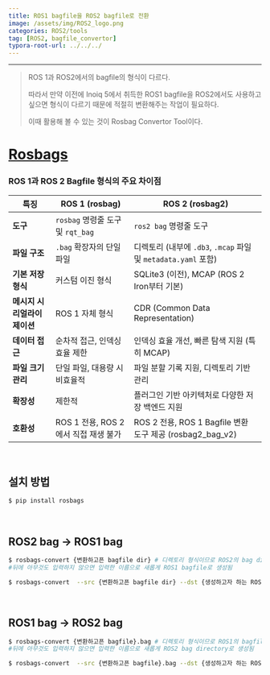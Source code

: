 ```yaml
---
title: ROS1 bagfile을 ROS2 bagfile로 전환
image: /assets/img/ROS2_logo.png
categories: ROS2/tools
tag: [ROS2, bagfile_convertor]
typora-root-url: ../../../
---
```


---

> ROS 1과 ROS2에서의 bagfile의 형식이 다르다. 
>
> 따라서 만약 이전에 Inoiq 5에서 취득한 ROS1 bagfile을 ROS2에서도 사용하고 싶으면 형식이 다르기 때문에 적절히 변환해주는 작업이 필요하다. 
>
> 이때 활용해 볼 수 있는 것이  Rosbag Convertor Tool이다. 

# [Rosbags](https://ternaris.gitlab.io/rosbags/#rosbags)

### ROS 1과 ROS 2 Bagfile 형식의 주요 차이점 



| 특징                        | ROS 1 (rosbag)                       | ROS 2 (rosbag2)                                              |
| --------------------------- | ------------------------------------ | ------------------------------------------------------------ |
| **도구**                    | `rosbag` 명령줄 도구 및 `rqt_bag`    | `ros2 bag` 명령줄 도구                                       |
| **파일 구조**               | `.bag` 확장자의 단일 파일            | 디렉토리 (내부에 `.db3`, `.mcap` 파일 및 `metadata.yaml` 포함) |
| **기본 저장 형식**          | 커스텀 이진 형식                     | SQLite3 (이전), MCAP (ROS 2 Iron부터 기본)                   |
| **메시지 시리얼라이제이션** | ROS 1 자체 형식                      | CDR (Common Data Representation)                             |
| **데이터 접근**             | 순차적 접근, 인덱싱 효율 제한        | 인덱싱 효율 개선, 빠른 탐색 지원 (특히 MCAP)                 |
| **파일 크기 관리**          | 단일 파일, 대용량 시 비효율적        | 파일 분할 기록 지원, 디렉토리 기반 관리                      |
| **확장성**                  | 제한적                               | 플러그인 기반 아키텍처로 다양한 저장 백엔드 지원             |
| **호환성**                  | ROS 1 전용, ROS 2에서 직접 재생 불가 | ROS 2 전용, ROS 1 Bagfile 변환 도구 제공 (rosbag2_bag_v2)    |

<br>

## **설치 방법**

```bash
$ pip install rosbags
```

<br>

## **ROS2 bag -> ROS1 bag**

```bash
$ rosbags-convert {변환하고픈 bagfile dir} # 디렉토리 형식이므로 ROS2의 bag directory임을 알 수 있다. 
#뒤에 아무것도 입력하지 않으면 입력한 이름으로 새롭게 ROS1 bagfile로 생성됨
```

```bash
$ rosbags-convert  --src {변환하고픈 bagfile dir} --dst {생성하고자 하는 ROS1 bagfile 이름}.bag
```

<br>

## **ROS1 bag -> ROS2 bag**

```bash
$ rosbags-convert {변환하고픈 bagfile}.bag # 디렉토리 형식이므로 ROS1의 bagfile임을 알 수 있다. 
#뒤에 아무것도 입력하지 않으면 입력한 이름으로 새롭게 ROS2 bag directory로 생성됨
```

```bash
$ rosbags-convert  --src {변환하고픈 bagfile}.bag --dst {생성하고자 하는 ROS1 bagfile dir}
```

